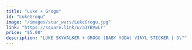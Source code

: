 ```yaml
---
title: "Luke + Grogu"
id: "LukeGrogu"
image: "/images/star_wars/LukeGrogu.jpg"
link: "https://square.link/u/aJYBVwLr"
price: "$5.00"
description: "LUKE SKYWALKER + GROGU (BABY YODA) VINYL STICKER | 3\""
---
```

